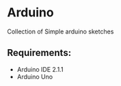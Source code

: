 # Arduino
Collection of Simple arduino sketches

## Requirements:
- Arduino IDE 2.1.1
- Arduino Uno
